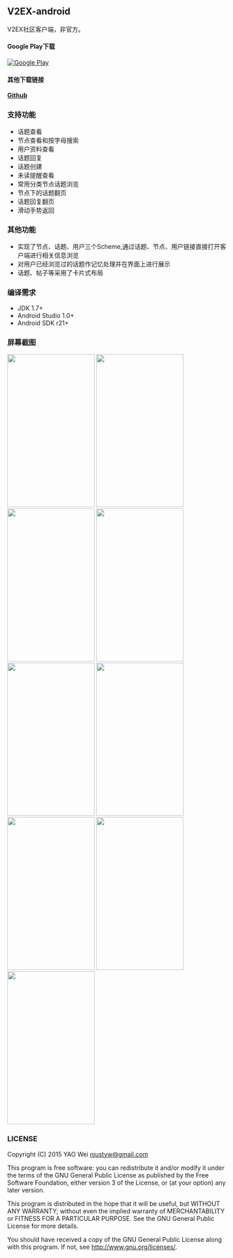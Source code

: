 ## V2EX-android

V2EX社区客户端，非官方。

#### Google Play下载
[![Google Play](http://developer.android.com/images/brand/en_generic_rgb_wo_45.png)](https://play.google.com/store/apps/details?id=com.yaoyumeng.v2ex)

#### 其他下载链接

[**Github**](https://github.com/greatyao/v2ex-android/releases/download/1.2.0/v2ex-android-v1.2.0.apk)


### 支持功能

 * 话题查看
 * 节点查看和按字母搜索
 * 用户资料查看
 * 话题回复
 * 话题创建
 * 未读提醒查看
 * 常用分类节点话题浏览
 * 节点下的话题翻页
 * 话题回复翻页
 * 滑动手势返回

### 其他功能

 * 实现了节点、话题、用户三个Scheme,通过话题、节点、用户链接直接打开客户端进行相关信息浏览
 * 对用户已经浏览过的话题作记忆处理并在界面上进行展示
 * 话题、帖子等采用了卡片式布局

### 编译需求

* JDK 1.7+
* Android Studio 1.0+
* Android SDK r21+


### 屏幕截图

<img src="https://raw.github.com/greatyao/v2ex-android/master/snapshots/latest.png" width="200" height="350"/>
<img src="https://raw.github.com/greatyao/v2ex-android/master/snapshots/hot.png" width="200" height="350"/>
<img src="https://raw.github.com/greatyao/v2ex-android/master/snapshots/nodes.png" width="200" height="350"/>
<img src="https://raw.github.com/greatyao/v2ex-android/master/snapshots/favor.png" width="200" height="350"/>
<img src="https://raw.github.com/greatyao/v2ex-android/master/snapshots/topic_details.png" width="200" height="350"/>
<img src="https://raw.github.com/greatyao/v2ex-android/master/snapshots/user_details.png" width="200" height="350"/>
<img src="https://raw.github.com/greatyao/v2ex-android/master/snapshots/topic_add.png" width="200" height="350"/>
<img src="https://raw.github.com/greatyao/v2ex-android/master/snapshots/topic_reply.png" width="200" height="350"/>
<img src="https://raw.github.com/greatyao/v2ex-android/master/snapshots/drawer.png" width="200" height="350"/>


### LICENSE

Copyright (C) 2015 YAO Wei <njustyw@gmail.com>

This program is free software: you can redistribute it and/or modify
it under the terms of the GNU General Public License as published by
the Free Software Foundation, either version 3 of the License, or
(at your option) any later version.

This program is distributed in the hope that it will be useful,
but WITHOUT ANY WARRANTY; without even the implied warranty of
MERCHANTABILITY or FITNESS FOR A PARTICULAR PURPOSE.  See the
GNU General Public License for more details.

You should have received a copy of the GNU General Public License
along with this program. If not, see <http://www.gnu.org/licenses/>.
